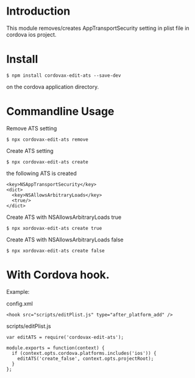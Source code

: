 # Introduction

This module removes/creates AppTransportSecurity setting in plist file in cordova ios project.

# Install

```
$ npm install cordovax-edit-ats --save-dev
```

on the cordova application directory.


# Commandline Usage

Remove ATS setting
```
$ npx cordovax-edit-ats remove
```

Create ATS setting
```
$ npx cordovax-edit-ats create
```

the following ATS is created

```
<key>NSAppTransportSecurity</key>
<dict>
  <key>NSAllowsArbitraryLoads</key>
  <true/>
</dict>
```

Create ATS with NSAllowsArbitraryLoads true
```
$ npx xordovax-edit-ats create true
```

Create ATS with NSAllowsArbitraryLoads false
```
$ npx xordovax-edit-ats create false
```

# With Cordova hook.


Example:

config.xml
```
<hook src="scripts/editPlist.js" type="after_platform_add" />
```

scripts/editPlist.js
```
var editATS = require('cordovax-edit-ats');

module.exports = function(context) {
  if (context.opts.cordova.platforms.includes('ios')) {
    editATS('create_false', context.opts.projectRoot);
  }
};
```
